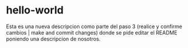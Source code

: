 # hello-world
Esta es una nueva descripcion como parte del paso 3 (realice y confirme cambios | make and commit changes) donde se pide editar el README poniendo una descripcion de nosotros.

